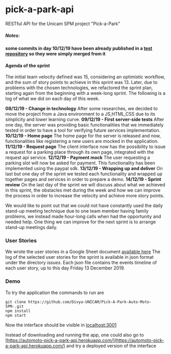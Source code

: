 # pick-a-park-api
RESTful API for the Unicam SPM project "Pick-a-Park"

##### Notes: 
**some commits in day 10/12/19 have been already published in a [test repository](https://github.com/VincenzoNucci/pick-a-park-api) so they were simply merged from it**

#### Agenda of the sprint
The initial team velocity defined was 15, considering an optimistic workflow, and the sum of story points to achieve in this sprint was 13.
Later, due to problems with the chosen technologies, we refactored the sprint plan, starting again from the beginning with a week-long sprint. The following is a log of what we did on each day of this week.

**08/12/19 - Change in technology**
After some researches, we decided to move the project from a Java environment to a JS,HTML,CSS due to its simplicity and lower learning curve.
**09/12/19 - First server-side tests**
After one day, the server was providing basic functionalities that we immediately tested in order to have a tool for verifying future services implementation.
**10/12/19 - Home page**
The home page for the server is released and now, functionalities like registering a new users are mocked in the application.
**11/12/19 - Request page**
The client interface now has the possibility to issue a request for a parking place through its own page, integrated with the request api service.
**12/12/19 - Payment mock**
The user requesting a parking slot will now be asked for payment. This functionality has been implemented using the paypal sdk.
**13/12/19 - Wrapping up and deliver**
On last but one day of the sprint we tested each functionality and wrapped up together pages and services in order to prepare a demo.
**14/12/19 - Sprint review**
On the last day of the sprint we will discuss about what we achieved in this sprint, the obstacles met during the week and how we can improve the process in order to increase the velocity and achieve more story points.

We would like to point out that we could not have constantly used the daily stand-up meeting technique due to one team member having family problems, we instead made hour-long calls when had the opportunity and needed help.
One thing we can improve for the next sprint is to arrange stand-up meetings daily.

### User Stories
We wrote the user stories in a Google Sheet document [available here](https://docs.google.com/spreadsheets/d/1CT56THMKohscO8FBVuiHBV9Dpm8neEXZE4Pcw-vWUB8/edit?usp=sharing)
The log of the selected user stories for the sprint is available in json format under the directory *issues*.
Each json file contains the events timeline of each user story, up to this day Friday 13 December 2019.


### Demo
To try the application the commands to run are
```
git clone https://github.com/Divya-UNICAM/Pick-A-Park-Auto-Moto-SPM-.git
npm install
npm start
```
Now the interface should be visible in [localhost:3001](http://localhost:3001)

Instead of downloading and running the app, one could also go to [https://automoto-pick-a-park-api.herokuapp.com/](https://automoto-pick-a-park-api.herokuapp.com/) and try a deployed version of the interface
